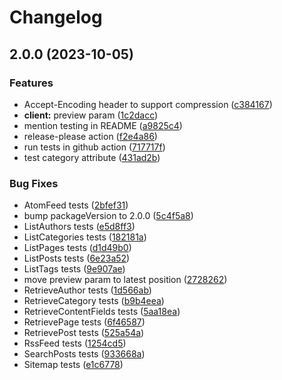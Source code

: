 # Changelog

## 2.0.0 (2023-10-05)


### Features

* Accept-Encoding header to support compression ([c384167](https://github.com/vlnevyhosteny/buttercms-csharp/commit/c384167c7a1480cfdb08567087bdb27d1865818b))
* **client:** preview param ([1c2dacc](https://github.com/vlnevyhosteny/buttercms-csharp/commit/1c2dacc7d36fff47b27db31c19d290e3f6779762))
* mention testing in README ([a9825c4](https://github.com/vlnevyhosteny/buttercms-csharp/commit/a9825c437cb1999d7b1d930283afd199b6802fc6))
* release-please action ([f2e4a86](https://github.com/vlnevyhosteny/buttercms-csharp/commit/f2e4a865ea97785f7146bd83c4808969a15a6fd4))
* run tests in github action ([717717f](https://github.com/vlnevyhosteny/buttercms-csharp/commit/717717f3f6db80d1da4b2aa00cedaba9bdbb3cfb))
* test category attribute ([431ad2b](https://github.com/vlnevyhosteny/buttercms-csharp/commit/431ad2b081230bdf2a2732fc6fc94b8addd0f836))


### Bug Fixes

* AtomFeed tests ([2bfef31](https://github.com/vlnevyhosteny/buttercms-csharp/commit/2bfef317c5454b18640c032e74f7eef0e2465191))
* bump packageVersion to 2.0.0 ([5c4f5a8](https://github.com/vlnevyhosteny/buttercms-csharp/commit/5c4f5a832baed16f5f0f5de84b9203b0cbd12f00))
* ListAuthors tests ([e5d8ff3](https://github.com/vlnevyhosteny/buttercms-csharp/commit/e5d8ff38526fa002c072264fd8917a7bfb5d502b))
* ListCategories tests ([182181a](https://github.com/vlnevyhosteny/buttercms-csharp/commit/182181a46aa0c463af5ff72528c5bc4255e50390))
* ListPages tests ([d1d49b0](https://github.com/vlnevyhosteny/buttercms-csharp/commit/d1d49b0f90581cabfdc03f62224379c531ffe5e0))
* ListPosts tests ([6e23a52](https://github.com/vlnevyhosteny/buttercms-csharp/commit/6e23a521a37b13e4f6fae6dde246a4546976cbb9))
* ListTags tests ([9e907ae](https://github.com/vlnevyhosteny/buttercms-csharp/commit/9e907aea886873ba5e1726fc9e3c72704878140e))
* move preview param to latest position ([2728262](https://github.com/vlnevyhosteny/buttercms-csharp/commit/2728262dc22c474882d83282e50ece0c1fc04c10))
* RetrieveAuthor tests ([1d566ab](https://github.com/vlnevyhosteny/buttercms-csharp/commit/1d566abf4e1d8c6ada6305658afba21f705dad83))
* RetrieveCategory tests ([b9b4eea](https://github.com/vlnevyhosteny/buttercms-csharp/commit/b9b4eeaefe95eebe76fcd2ac5e85b0e6cc862e3b))
* RetrieveContentFields tests ([5aa18ea](https://github.com/vlnevyhosteny/buttercms-csharp/commit/5aa18ea43fa5be26e6836138bebee46e40e6b78a))
* RetrievePage tests ([6f46587](https://github.com/vlnevyhosteny/buttercms-csharp/commit/6f4658789b06c1082e50704cf53b251e4ecd6a3d))
* RetrievePost tests ([525a54a](https://github.com/vlnevyhosteny/buttercms-csharp/commit/525a54a7c3d6011570b37d093530bfb91e599cf1))
* RssFeed tests ([1254cd5](https://github.com/vlnevyhosteny/buttercms-csharp/commit/1254cd5736ae7dd39b099a2f42534214655bf64d))
* SearchPosts tests ([933668a](https://github.com/vlnevyhosteny/buttercms-csharp/commit/933668a1f5c66de77c431f836d8e3a101c7e7d40))
* Sitemap tests ([e1c6778](https://github.com/vlnevyhosteny/buttercms-csharp/commit/e1c6778b278cd46353a9523b1070aa1a1bd111a2))
